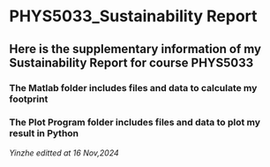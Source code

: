 # PHYS5033_Sustainability Report
## Here is the supplementary information of my Sustainability Report for course PHYS5033

### The Matlab folder includes files and data to calculate my footprint


### The Plot Program folder includes files and data to plot my result in Python



*Yinzhe editted at 16 Nov,2024*

